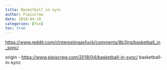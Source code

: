 ```yaml
---
title: Basketball in sync
author: PipisCrew
date: 2018-04-10
categories: [fun]
toc: true
---
```


https://www.reddit.com/r/interestingasfuck/comments/8b3jrq/basketball_in_sync/

origin - https://www.pipiscrew.com/2018/04/basketball-in-sync/ basketball-in-sync